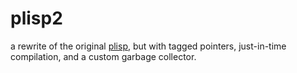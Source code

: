 # plisp2

a rewrite of the original [plisp](github.com/petelliott/plisp), but
with tagged pointers, just-in-time compilation, and a custom garbage collector.
